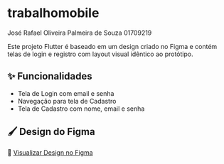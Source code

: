 # trabalhomobile
José Rafael Oliveira Palmeira de Souza 01709219

Este projeto Flutter é baseado em um design criado no Figma e contém telas de login e registro com layout visual idêntico ao protótipo.

## ✨ Funcionalidades

- Tela de Login com email e senha
- Navegação para tela de Cadastro
- Tela de Cadastro com nome, email e senha

## 🖌️ Design do Figma

🔗 [Visualizar Design no Figma](https://www.figma.com/design/chkQQhfTZi1repNx3xG2f0/Untitled?node-id=0-1&p=f&t=QY5LWsXGkwKFUkaC-0)

